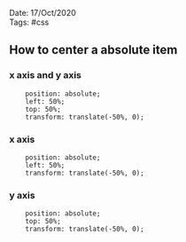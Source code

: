 Date: 17/Oct/2020  
Tags: #css

## How to center a absolute item

### x axis and y axis
```
    position: absolute;
    left: 50%;
    top: 50%;
    transform: translate(-50%, 0);
```
### x axis
```
    position: absolute;
    left: 50%;
    transform: translate(-50%, 0);
```
### y axis
```
    position: absolute;
    top: 50%;
    transform: translate(-50%, 0);
```
